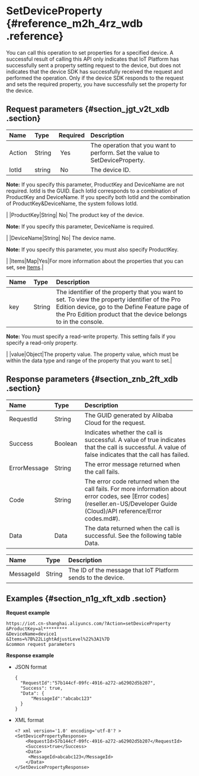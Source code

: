 # SetDeviceProperty {#reference_m2h_4rz_wdb .reference}

You can call this operation to set properties for a specified device. A successful result of calling this API only indicates that IoT Platform has successfully sent a property setting request to the device, but does not indicates that the device SDK has successfully received the request and performed the operation. Only if the device SDK responds to the request and sets the required property, you have successfully set the property for the device.

## Request parameters {#section_jgt_v2t_xdb .section}

|Name|Type|Required|Description|
|:---|:---|:-------|:----------|
|Action |String | Yes|The operation that you want to perform. Set the value to SetDeviceProperty.|
|IotId|string| No| The device ID.

 **Note:** If you specify this parameter, ProductKey and DeviceName are not required. IotId is the GUID. Each IotId corresponds to a combination of ProductKey and DeviceName. If you specify both IotId and the combination of ProductKey&DeviceName, the system follows IotId.

 |
|ProductKey|String| No| The product key of the device.

 **Note:** If you specify this parameter, DeviceName is required.

 |
|DeviceName|String| No| The device name.

 **Note:** If you specify this parameter, you must also specify ProductKey.

 |
|Items|Map|Yes|For more information about the properties that you can set, see [Items](#table_omd_gft_xdb).|

|Name |Type|Description|
|:----|:---|:----------|
|key|String| The identifier of the property that you want to set. To view the property identifier of the Pro Edition device, go to the Define Feature page of the Pro Edition product that the device belongs to in the console.

 **Note:** You must specify a read-write property. This setting fails if you specify a read-only property.

 |
|value|Object|The property value. The property value, which must be within the data type and range of the property that you want to set.|

## Response parameters {#section_znb_2ft_xdb .section}

|Name |Type|Description|
|:----|:---|:----------|
|RequestId|String|The GUID generated by Alibaba Cloud for the request.|
|Success|Boolean |Indicates whether the call is successful. A value of true indicates that the call is successful. A value of false indicates that the call has failed.|
|ErrorMessage|String|The error message returned when the call fails.|
|Code|String|The error code returned when the call fails. For more information about error codes, see [Error codes](reseller.en-US/Developer Guide (Cloud)/API reference/Error codes.md#).|
|Data|Data|The data returned when the call is successful. See the following table Data.|

|Name |Type|Description|
|:----|:---|:----------|
|MessageId|String|The ID of the message that IoT Platform sends to the device.|

## Examples {#section_n1g_xft_xdb .section}

**Request example**

```
https://iot.cn-shanghai.aliyuncs.com/?Action=setDeviceProperty
&ProductKey=al*********
&DeviceName=device1
&Items=%7B%22LightAdjustLevel%22%3A1%7D
&common request parameters
```

**Response example**

-   JSON format

    ```
    {
      "RequestId":"57b144cf-09fc-4916-a272-a62902d5b207",
      "Success": true,
      "Data": {
    	  "MessageId":"abcabc123"
      }
    }
    ```

-   XML format

    ```
    <? xml version='1.0' encoding='utf-8'? >
    <SetDevicePropertyResponse>
        <RequestId>57b144cf-09fc-4916-a272-a62902d5b207</RequestId>
        <Success>true</Success>
        <Data>
    	 <MessageId>abcabc123</MessageId>
        </Data>
    </SetDevicePropertyResponse>
    ```


